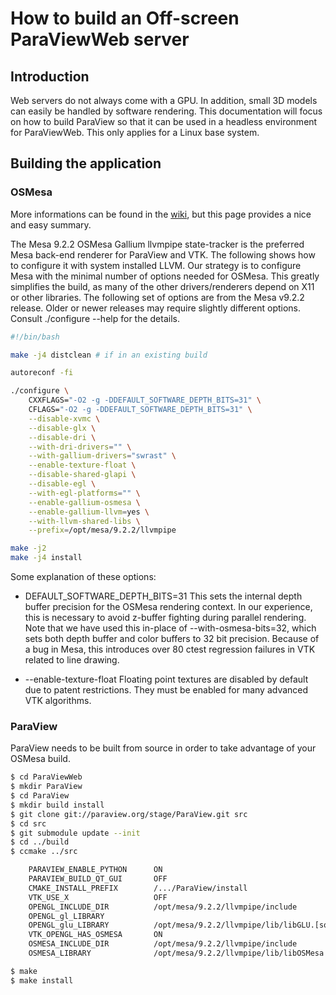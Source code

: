 # How to build an Off-screen ParaViewWeb server

## Introduction

Web servers do not always come with a GPU. In addition, small 3D models can easily be handled by software rendering.
This documentation will focus on how to build ParaView so that it can be used in a headless environment for ParaViewWeb. This only applies for a Linux base system.

## Building the application

### OSMesa

More informations can be found in the [wiki](http://paraview.org/Wiki/ParaView/ParaView_And_Mesa_3D), but this page provides a nice and easy summary.

The Mesa 9.2.2 OSMesa Gallium llvmpipe state-tracker is the preferred Mesa back-end renderer for ParaView and VTK. The following shows how to configure it with system installed LLVM. Our strategy is to configure Mesa with the minimal number of options needed for OSMesa. This greatly simplifies the build, as many of the other drivers/renderers depend on X11 or other libraries. The following set of options are from the Mesa v9.2.2 release. Older or newer releases may require slightly different options. Consult ./configure --help for the details.

```sh
#!/bin/bash

make -j4 distclean # if in an existing build

autoreconf -fi

./configure \
    CXXFLAGS="-O2 -g -DDEFAULT_SOFTWARE_DEPTH_BITS=31" \
    CFLAGS="-O2 -g -DDEFAULT_SOFTWARE_DEPTH_BITS=31" \
    --disable-xvmc \
    --disable-glx \
    --disable-dri \
    --with-dri-drivers="" \
    --with-gallium-drivers="swrast" \
    --enable-texture-float \
    --disable-shared-glapi \
    --disable-egl \
    --with-egl-platforms="" \
    --enable-gallium-osmesa \
    --enable-gallium-llvm=yes \
    --with-llvm-shared-libs \
    --prefix=/opt/mesa/9.2.2/llvmpipe

make -j2
make -j4 install
```

Some explanation of these options:

* DEFAULT_SOFTWARE_DEPTH_BITS=31
This sets the internal depth buffer precision for the OSMesa rendering context. In our experience, this is necessary to avoid z-buffer fighting during parallel rendering. Note that we have used this in-place of --with-osmesa-bits=32, which sets both depth buffer and color buffers to 32 bit precision. Because of a bug in Mesa, this introduces over 80 ctest regression failures in VTK related to line drawing.

* --enable-texture-float
Floating point textures are disabled by default due to patent restrictions. They must be enabled for many advanced VTK algorithms.

### ParaView

ParaView needs to be built from source in order to take advantage of your OSMesa build.

```sh
$ cd ParaViewWeb
$ mkdir ParaView
$ cd ParaView
$ mkdir build install
$ git clone git://paraview.org/stage/ParaView.git src
$ cd src
$ git submodule update --init
$ cd ../build
$ ccmake ../src

    PARAVIEW_ENABLE_PYTHON      ON
    PARAVIEW_BUILD_QT_GUI       OFF
    CMAKE_INSTALL_PREFIX        /.../ParaView/install
    VTK_USE_X                   OFF
    OPENGL_INCLUDE_DIR          /opt/mesa/9.2.2/llvmpipe/include
    OPENGL_gl_LIBRARY
    OPENGL_glu_LIBRARY          /opt/mesa/9.2.2/llvmpipe/lib/libGLU.[so|a]
    VTK_OPENGL_HAS_OSMESA       ON
    OSMESA_INCLUDE_DIR          /opt/mesa/9.2.2/llvmpipe/include
    OSMESA_LIBRARY              /opt/mesa/9.2.2/llvmpipe/lib/libOSMesa.[so|a]

$ make
$ make install
```
